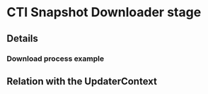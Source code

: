 # CTI Snapshot Downloader stage

## Details

### Download process example

## Relation with the UpdaterContext
